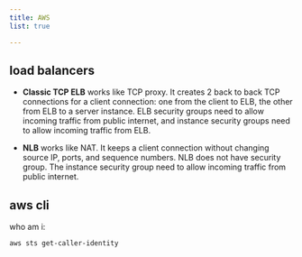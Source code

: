 ```yaml
---
title: AWS
list: true

---
```


## load balancers

- **Classic TCP ELB** works like TCP proxy.  It creates 2 back to back
  TCP connections for a client connection: one from the client to ELB,
  the other from ELB to a server instance.  ELB security groups need
  to allow incoming traffic from public internet, and instance
  security groups need to allow incoming traffic from ELB.

- **NLB** works like NAT.  It keeps a client connection without
  changing source IP, ports, and sequence numbers.  NLB does not have
  security group.  The instance security group need to allow incoming
  traffic from public internet.

## aws cli

who am i:

```text
aws sts get-caller-identity
```

